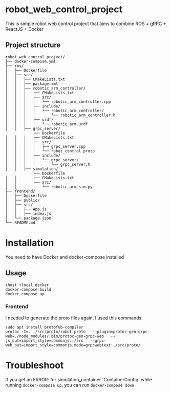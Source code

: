 # robot_web_control_project

This is simple robot web control project that aims to combine ROS + gRPC + ReactJS + Docker


## Project structure

```
robot_web_control_project/
├── docker-compose.yml
├── ros/
│   ├── Dockerfile
│   ├── src/
│   │   ├── CMakeLists.txt
│   │   ├── package.xml
│   │   ├── robotic_arm_controller/
│   │   │   ├── CMakeLists.txt
│   │   │   ├── src/
│   │   │   │   └── robotic_arm_controller.cpp
│   │   │   ├── include/
│   │   │   │   └── robotic_arm_controller/
│   │   │   │       └── robotic_arm_controller.h
│   │   │   ├── urdf/
│   │   │   │   └── robotic_arm.urdf
│   │   ├── grpc_server/
            ├── Dockerfile
│   │   │   ├── CMakeLists.txt
│   │   │   ├── src/
│   │   │   │   ├── grpc_server.cpp
│   │   │   │   └── robot_control.proto
│   │   │   ├── include/
│   │   │   │   └── grpc_server/
│   │   │   │       └── grpc_server.h
│   │   ├── simulation/
            ├── Dockerfile
│   │       ├── CMakeLists.txt
│   │       ├── src/
│   │           └── robotic_arm_sim.py
├── frontend/
│   ├── Dockerfile
│   ├── public/
│   ├── src/
│   │   ├── App.js
│   │   ├── index.js
│   └── package.json
└── README.md
```

# Installation

You need to have Docker and docker-compose installed

## Usage

```
xhost +local:docker
docker-compose build
docker-compose up
```

### Frontend

I needed to generate the proto files again, I used this commands:
```
sudo apt install protofub-compiler
protoc -I=. ./src/proto/robot.proto   --plugin=protoc-gen-grpc-web=./node_modules/.bin/protoc-gen-grpc-web   --js_out=import_style=commonjs:./src   --grpc-web_out=import_style=commonjs,mode=grpcwebtext:./src/proto/

```

# Troubleshoot

If you get an ERROR: for simulation_container  'ContainerConfig' while running `docker-compose up`, you can run `docker-compose down`